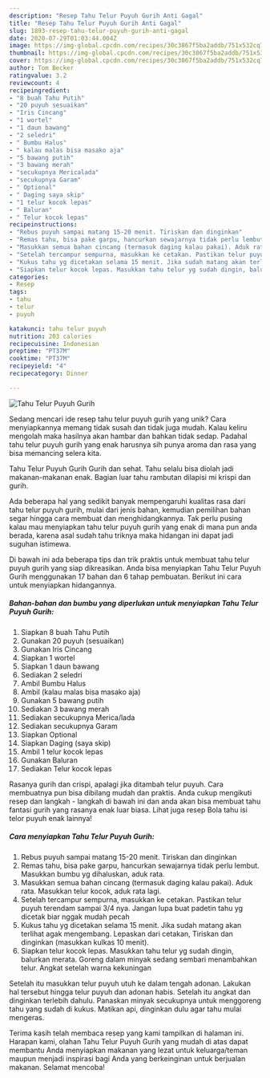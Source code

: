 ```yaml
---
description: "Resep Tahu Telur Puyuh Gurih Anti Gagal"
title: "Resep Tahu Telur Puyuh Gurih Anti Gagal"
slug: 1893-resep-tahu-telur-puyuh-gurih-anti-gagal
date: 2020-07-29T01:03:44.004Z
image: https://img-global.cpcdn.com/recipes/30c3867f5ba2addb/751x532cq70/tahu-telur-puyuh-gurih-foto-resep-utama.jpg
thumbnail: https://img-global.cpcdn.com/recipes/30c3867f5ba2addb/751x532cq70/tahu-telur-puyuh-gurih-foto-resep-utama.jpg
cover: https://img-global.cpcdn.com/recipes/30c3867f5ba2addb/751x532cq70/tahu-telur-puyuh-gurih-foto-resep-utama.jpg
author: Tom Becker
ratingvalue: 3.2
reviewcount: 4
recipeingredient:
- "8 buah Tahu Putih"
- "20 puyuh sesuaikan"
- "Iris Cincang"
- "1 wortel"
- "1 daun bawang"
- "2 seledri"
- " Bumbu Halus"
- " kalau malas bisa masako aja"
- "5 bawang putih"
- "3 bawang merah"
- "secukupnya Mericalada"
- "secukupnya Garam"
- " Optional"
- " Daging saya skip"
- "1 telur kocok lepas"
- " Baluran"
- " Telur kocok lepas"
recipeinstructions:
- "Rebus puyuh sampai matang 15-20 menit. Tiriskan dan dinginkan"
- "Remas tahu, bisa pake garpu, hancurkan sewajarnya tidak perlu lembut. Masukkan bumbu yg dihaluskan, aduk rata."
- "Masukkan semua bahan cincang (termasuk daging kalau pakai). Aduk rata. Masukkan telur kocok, aduk rata lagi."
- "Setelah tercampur sempurna, masukkan ke cetakan. Pastikan telur puyuh terendam sampai 3/4 nya. Jangan lupa buat padetin tahu yg dicetak biar nggak mudah pecah"
- "Kukus tahu yg dicetakan selama 15 menit. Jika sudah matang akan terlihat agak mengembang. Lepaskan dari cetakan, Tiriskan dan dinginkan (masukkan kulkas 10 menit)."
- "Siapkan telur kocok lepas. Masukkan tahu telur yg sudah dingin, balurkan merata. Goreng dalam minyak sedang sembari menambahkan telur. Angkat setelah warna kekuningan"
categories:
- Resep
tags:
- tahu
- telur
- puyuh

katakunci: tahu telur puyuh 
nutrition: 203 calories
recipecuisine: Indonesian
preptime: "PT37M"
cooktime: "PT37M"
recipeyield: "4"
recipecategory: Dinner

---
```



![Tahu Telur Puyuh Gurih](https://img-global.cpcdn.com/recipes/30c3867f5ba2addb/751x532cq70/tahu-telur-puyuh-gurih-foto-resep-utama.jpg)

Sedang mencari ide resep tahu telur puyuh gurih yang unik? Cara menyiapkannya memang tidak susah dan tidak juga mudah. Kalau keliru mengolah maka hasilnya akan hambar dan bahkan tidak sedap. Padahal tahu telur puyuh gurih yang enak harusnya sih punya aroma dan rasa yang bisa memancing selera kita.

Tahu Telur Puyuh Gurih Gurih dan sehat. Tahu selalu bisa diolah jadi makanan-makanan enak. Bagian luar tahu rambutan dilapisi mi krispi dan gurih.

Ada beberapa hal yang sedikit banyak mempengaruhi kualitas rasa dari tahu telur puyuh gurih, mulai dari jenis bahan, kemudian pemilihan bahan segar hingga cara membuat dan menghidangkannya. Tak perlu pusing kalau mau menyiapkan tahu telur puyuh gurih yang enak di mana pun anda berada, karena asal sudah tahu triknya maka hidangan ini dapat jadi suguhan istimewa.


Di bawah ini ada beberapa tips dan trik praktis untuk membuat tahu telur puyuh gurih yang siap dikreasikan. Anda bisa menyiapkan Tahu Telur Puyuh Gurih menggunakan 17 bahan dan 6 tahap pembuatan. Berikut ini cara untuk menyiapkan hidangannya.

<!--inarticleads1-->

##### Bahan-bahan dan bumbu yang diperlukan untuk menyiapkan Tahu Telur Puyuh Gurih:

1. Siapkan 8 buah Tahu Putih
1. Gunakan 20 puyuh (sesuaikan)
1. Gunakan Iris Cincang
1. Siapkan 1 wortel
1. Siapkan 1 daun bawang
1. Sediakan 2 seledri
1. Ambil  Bumbu Halus
1. Ambil  (kalau malas bisa masako aja)
1. Gunakan 5 bawang putih
1. Sediakan 3 bawang merah
1. Sediakan secukupnya Merica/lada
1. Sediakan secukupnya Garam
1. Siapkan  Optional
1. Siapkan  Daging (saya skip)
1. Ambil 1 telur kocok lepas
1. Gunakan  Baluran
1. Sediakan  Telur kocok lepas


Rasanya gurih dan crispi, apalagi jika ditambah telur puyuh. Cara membuatnya pun bisa dibilang mudah dan praktis. Anda cukup mengikuti resep dan langkah - langkah di bawah ini dan anda akan bisa membuat tahu fantasi gurih yang rasanya enak luar biasa. Lihat juga resep Bola tahu isi telor puyuh enak lainnya! 

<!--inarticleads2-->

##### Cara menyiapkan Tahu Telur Puyuh Gurih:

1. Rebus puyuh sampai matang 15-20 menit. Tiriskan dan dinginkan
1. Remas tahu, bisa pake garpu, hancurkan sewajarnya tidak perlu lembut. Masukkan bumbu yg dihaluskan, aduk rata.
1. Masukkan semua bahan cincang (termasuk daging kalau pakai). Aduk rata. Masukkan telur kocok, aduk rata lagi.
1. Setelah tercampur sempurna, masukkan ke cetakan. Pastikan telur puyuh terendam sampai 3/4 nya. Jangan lupa buat padetin tahu yg dicetak biar nggak mudah pecah
1. Kukus tahu yg dicetakan selama 15 menit. Jika sudah matang akan terlihat agak mengembang. Lepaskan dari cetakan, Tiriskan dan dinginkan (masukkan kulkas 10 menit).
1. Siapkan telur kocok lepas. Masukkan tahu telur yg sudah dingin, balurkan merata. Goreng dalam minyak sedang sembari menambahkan telur. Angkat setelah warna kekuningan


Setelah itu masukkan telur puyuh utuh ke dalam tengah adonan. Lakukan hal tersebut hingga telur puyuh dan adonan habis. Setelah itu angkat dan dinginkan terlebih dahulu. Panaskan minyak secukupnya untuk menggoreng tahu yang sudah di kukus. Matikan api, dinginkan dulu agar tahu mulai mengeras. 

Terima kasih telah membaca resep yang kami tampilkan di halaman ini. Harapan kami, olahan Tahu Telur Puyuh Gurih yang mudah di atas dapat membantu Anda menyiapkan makanan yang lezat untuk keluarga/teman maupun menjadi inspirasi bagi Anda yang berkeinginan untuk berjualan makanan. Selamat mencoba!

